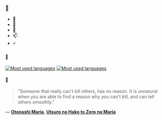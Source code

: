 ### 👋

- 🔭
- 🌱
- 💬
- 📫
- ⚡

#### 🧏

[![Most used languages](https://github-readme-stats-aynah.vercel.app/api/top-langs/?username=aynh&theme=solarized-dark&langs_count=6&layout=compact&hide_title=true)](https://github.com/anuraghazra/github-readme-stats#gh-dark-mode-only)
[![Most used languages](https://github-readme-stats-aynah.vercel.app/api/top-langs/?username=aynh&theme=solarized-light&langs_count=6&layout=compact&hide_title=true)](https://github.com/anuraghazra/github-readme-stats#gh-light-mode-only)

#### 💬

> "Someone that really can't kill others, has no reason. It is unnatural when you are able to find a reason why you can't kill, and can tell others smoothly."

&mdash; [**Otonashi Maria**](https://myanimelist.net/character.php?q=Otonashi%20Maria&cat=character), [**Utsuro no Hako to Zero no Maria**](https://myanimelist.net/search/all?q=Utsuro%20no%20Hako%20to%20Zero%20no%20Maria&cat=all)
